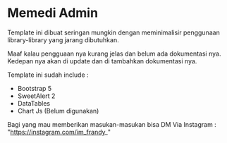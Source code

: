 # Memedi Admin

Template ini dibuat seringan mungkin dengan meminimalisir penggunaan library-library yang jarang dibutuhkan.

Maaf kalau pengguaan nya kurang jelas dan belum ada dokumentasi nya. Kedepan nya akan di update dan di tambahkan dokumentasi nya.

Template ini sudah include :

- Bootstrap 5
- SweetAlert 2
- DataTables
- Chart Js (Belum digunakan)

Bagi yang mau memberikan masukan-masukan bisa DM Via Instagram :
"https://instagram.com/im_frandy_"
